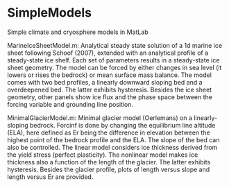 # SimpleModels
Simple climate and cryosphere models in MatLab

MarineIceSheetModel.m:
Analytical steady state solution of a 1d marine ice sheet following Schoof (2007), extended with an analytical profile of a steady-state ice shelf. Each set of parameters results in a steady-state ice sheet geometry. The model can be forced by either changes in sea level (it lowers or rises the bedrock) or mean surface mass balance. The model comes with two bed profiles, a linearly downward sloping bed and a overdeepened bed. The latter exhibits hysteresis. Besides the ice sheet geometry, other panels show ice flux and the phase space between the forcing variable and grounding line position.

MinimalGlacierModel.m:
Minimal glacier model (Oerlemans) on a linearly-sloping bedrock. Forcinf is done by changing the equilibrium line altitude (ELA), here defined as Er being the difference in elevation between the highest point of the bedrock profile and the ELA. The slope of the bed can also be controlled. The linear model considers ice thickness derived from the yield stress (perfect plasticity). The nonlinear model makes ice thickness also a function of the length of the glacier. The latter exhibits hysteresis. Besides the glacier profile, plots of length versus slope and length versus Er are provided.

